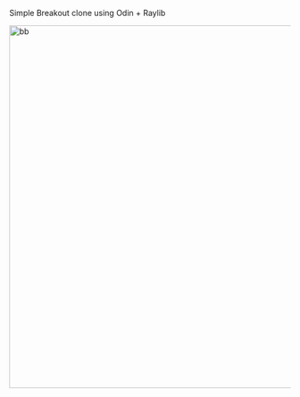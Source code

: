 Simple Breakout clone using Odin + Raylib

<img width="649" alt="bb" src="https://github.com/karl-zylinski/breakout/assets/6352002/392086d7-2502-412f-93e9-7260722995a7">
